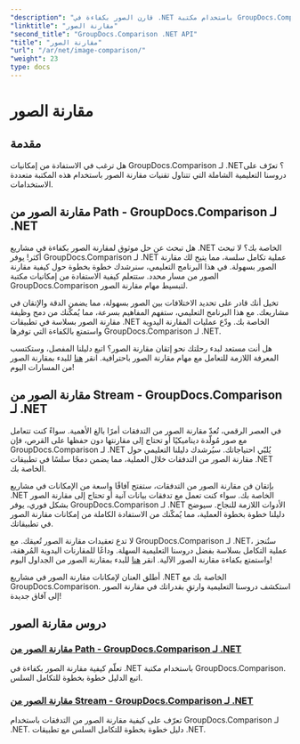 ```yaml
---
"description": "قارن الصور بكفاءة في .NET باستخدام مكتبة GroupDocs.Comparison. دروس تعليمية خطوة بخطوة للتكامل السلس من المسار أو التدفق."
"linktitle": "مقارنة الصور"
"second_title": "GroupDocs.Comparison .NET API"
"title": "مقارنة الصور"
"url": "/ar/net/image-comparison/"
"weight": 23
type: docs
---
```

# مقارنة الصور


## مقدمة

هل ترغب في الاستفادة من إمكانيات GroupDocs.Comparison لـ .NET؟ تعرّف على دروسنا التعليمية الشاملة التي تتناول تقنيات مقارنة الصور باستخدام هذه المكتبة متعددة الاستخدامات.

## مقارنة الصور من Path - GroupDocs.Comparison لـ .NET

هل تبحث عن حل موثوق لمقارنة الصور بكفاءة في مشاريع .NET الخاصة بك؟ لا تبحث أكثر! يوفر GroupDocs.Comparison لـ .NET عملية تكامل سلسة، مما يتيح لك مقارنة الصور بسهولة. في هذا البرنامج التعليمي، سنرشدك خطوة بخطوة حول كيفية مقارنة الصور من مسار محدد. ستتعلم كيفية الاستفادة من إمكانيات مكتبة GroupDocs.Comparison لتبسيط مهام مقارنة الصور.

تخيل أنك قادر على تحديد الاختلافات بين الصور بسهولة، مما يضمن الدقة والإتقان في مشاريعك. مع هذا البرنامج التعليمي، ستفهم المفاهيم بسرعة، مما يُمكّنك من دمج وظيفة مقارنة الصور بسلاسة في تطبيقات .NET الخاصة بك. ودّع عمليات المقارنة اليدوية واستمتع بالكفاءة التي توفرها GroupDocs.Comparison لـ .NET.

هل أنت مستعد لبدء رحلتك نحو إتقان مقارنة الصور؟ اتبع دليلنا المفصل، وستكتسب المعرفة اللازمة للتعامل مع مهام مقارنة الصور باحترافية. انقر [هنا](./compare-images-from-path/) للبدء بمقارنة الصور من المسارات اليوم!

## مقارنة الصور من Stream - GroupDocs.Comparison لـ .NET

في العصر الرقمي، تُعدّ مقارنة الصور من التدفقات أمرًا بالغ الأهمية. سواءً كنت تتعامل مع صور مُولّدة ديناميكيًا أو تحتاج إلى مقارنتها دون حفظها على القرص، فإن GroupDocs.Comparison لـ .NET يُلبّي احتياجاتك. سيُرشدك دليلنا التعليمي حول مقارنة الصور من التدفقات خلال العملية، مما يضمن دمجًا سلسًا في تطبيقات .NET الخاصة بك.

بإتقان فن مقارنة الصور من التدفقات، ستفتح آفاقًا واسعة من الإمكانات في مشاريع .NET الخاصة بك. سواء كنت تعمل مع تدفقات بيانات آنية أو تحتاج إلى مقارنة الصور بشكل فوري، يوفر GroupDocs.Comparison لـ .NET الأدوات اللازمة للنجاح. سيوضح دليلنا خطوة بخطوة العملية، مما يُمكّنك من الاستفادة الكاملة من إمكانات مقارنة الصور في تطبيقاتك.

لا تدع تعقيدات مقارنة الصور تُعيقك. مع GroupDocs.Comparison لـ .NET، ستُنجز عملية التكامل بسلاسة بفضل دروسنا التعليمية السهلة. وداعًا للمقارنات اليدوية المُرهقة، واستمتع بكفاءة مقارنة الصور الآلية. انقر [هنا](./compare-images-from-stream/) للبدء بمقارنة الصور من الجداول اليوم!

أطلق العنان لإمكانات مقارنة الصور في مشاريع .NET الخاصة بك مع GroupDocs.Comparison. استكشف دروسنا التعليمية وارتقِ بقدراتك في مقارنة الصور إلى آفاق جديدة!
## دروس مقارنة الصور
### [مقارنة الصور من Path - GroupDocs.Comparison لـ .NET](./compare-images-from-path/)
تعلّم كيفية مقارنة الصور بكفاءة في .NET باستخدام مكتبة GroupDocs.Comparison. اتبع الدليل خطوة بخطوة للتكامل السلس.
### [مقارنة الصور من Stream - GroupDocs.Comparison لـ .NET](./compare-images-from-stream/)
تعرّف على كيفية مقارنة الصور من التدفقات باستخدام GroupDocs.Comparison لـ .NET. دليل خطوة بخطوة للتكامل السلس مع تطبيقات .NET.